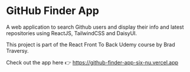 # GitHub Finder App

A web application to search Github users and display their info and latest repositories using ReactJS, TailwindCSS and DaisyUI. 

This project is part of the React Front To Back Udemy course by Brad Traversy.

Check out the app here 👉 https://github-finder-app-six-nu.vercel.app
